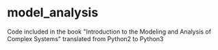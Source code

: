 # model_analysis
Code included in the book "Introduction to the Modeling and Analysis of Complex Systems" translated from Python2 to Python3
